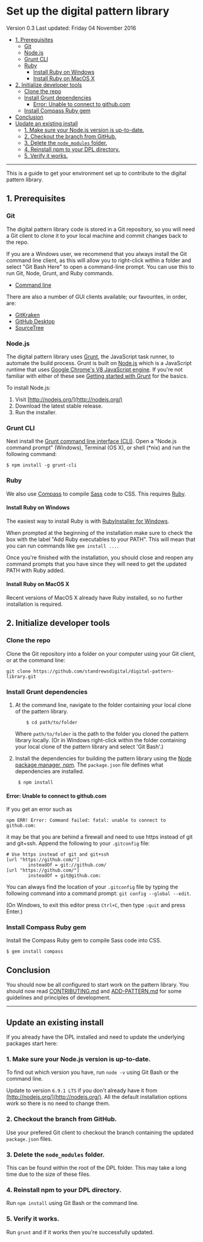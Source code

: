 # Set up the digital pattern library

Version 0.3
Last updated: Friday 04 November 2016

<!-- MarkdownTOC -->

- [1. Prerequisites](#1-prerequisites)
  - [Git](#git)
  - [Node.js](#nodejs)
  - [Grunt CLI](#grunt-cli)
  - [Ruby](#ruby)
    - [Install Ruby on Windows](#install-ruby-on-windows)
    - [Install Ruby on MacOS X](#install-ruby-on-macos-x)
- [2. Initialize developer tools](#2-initialize-developer-tools)
  - [Clone the repo](#clone-the-repo)
  - [Install Grunt dependencies](#install-grunt-dependencies)
    - [Error: Unable to connect to github.com](#error-unable-to-connect-to-githubcom)
  - [Install Compass Ruby gem](#install-compass-ruby-gem)
- [Conclusion](#conclusion)
- [Update an existing install](#update-an-existing-install)
  - [1. Make sure your Node.js version is up-to-date.](#1-make-sure-your-nodejs-version-is-up-to-date)
  - [2. Checkout the branch from GitHub.](#2-checkout-the-branch-from-github)
  - [3. Delete the `node_modules` folder.](#3-delete-the-node_modules-folder)
  - [4. Reinstall npm to your DPL directory.](#4-reinstall-npm-to-your-dpl-directory)
  - [5. Verify it works.](#5-verify-it-works)

<!-- /MarkdownTOC -->


---

This is a guide to get your environment set up to contribute to the digital pattern library. 




## 1. Prerequisites

### Git

The digital pattern library code is stored in a Git repository, so you will need a Git client to clone it to your local machine and commit changes back to the repo.

If you are a Windows user, we recommend that you always install the Git command line client, as this will allow you to right-click within a folder and select "Git Bash Here" to open a command-line prompt. You can use this to run Git, Node, Grunt, and Ruby commands.

* [Command line](https://git-scm.com/)

There are also a number of GUI clients available; our favourites, in order, are:

* [GitKraken](http://www.gitkraken.com/)
* [GitHub Desktop](https://desktop.github.com/)
* [SourceTree](https://www.sourcetreeapp.com/)


### Node.js

The digital pattern library uses [Grunt](http://gruntjs.com/), the JavaScript task runner, to automate the build process. Grunt is built on [Node.js](http://nodejs.org/) which is a JavaScript runtime that uses [Google Chrome's V8 JavaScript engine](https://developers.google.com/v8/). If you're not familiar with either of these see [Getting started with Grunt](http://gruntjs.com/getting-started) for the basics.

To install Node.js:

1. Visit [http://nodejs.org/](http://nodejs.org/)
2. Download the latest stable release.
3. Run the installer.


### Grunt CLI

Next install the [Grunt command line interface (CLI)](http://gruntjs.com/using-the-cli). Open a "Node.js command prompt" (Windows), Terminal (OS X), or shell (*nix) and run the following command:

```
$ npm install -g grunt-cli
```


### Ruby

We also use [Compass](http://compass-style.org/) to compile [Sass](http://sass-lang.com/) code to CSS. This requires [Ruby](https://www.ruby-lang.org/).


#### Install Ruby on Windows

The easiest way to install Ruby is with [RubyInstaller for Windows](http://rubyinstaller.org/downloads/). 

When prompted at the beginning of the installation make sure to check the box with the label "Add Ruby executables to your PATH". This will mean that you can run commands like `gem install ...`.

Once you're finished with the installation, you should close and reopen any command prompts that you have since they will need to get the updated PATH with Ruby added.


#### Install Ruby on MacOS X

Recent versions of MacOS X already have Ruby installed, so no further installation is required.




## 2. Initialize developer tools


### Clone the repo

Clone the Git repository into a folder on your computer using your Git client, or at the command line:

```
git clone https://github.com/standrewsdigital/digital-pattern-library.git
```


### Install Grunt dependencies

1. At the command line, navigate to the folder containing your local clone of 
   the pattern library. 
    ```
        $ cd path/to/folder
    ```
    Where `path/to/folder` is the path to the folder you cloned the pattern 
    library locally. (Or in Windows right-click within the folder containing your local clone of the pattern library and select 'Git Bash'.)

2. Install the dependencies for building the pattern library using the [Node 
   package manager, npm](https://www.npmjs.com/). The `package.json` file defines what dependencies are installed.

        $ npm install


#### Error: Unable to connect to github.com

If you get an error such as

```
npm ERR! Error: Command failed: fatal: unable to connect to github.com:
```

it may be that you are behind a firewall and need to use https instead of git and git+ssh. Append the following to your `.gitconfig` file:

```
# Use https instead of git and git+ssh
[url "https://github.com/"]
        insteadOf = git://github.com/
[url "https://github.com/"]
        insteadOf = git@github.com:
```

You can always find the location of your `.gitconfig` file by typing the following command into a command prompt: `git config --global --edit`.

(On Windows, to exit this editor press `Ctrl+C`, then type `:quit` and press Enter.)


### Install Compass Ruby gem

Install the Compass Ruby gem to compile Sass code into CSS.

```
$ gem install compass
```


## Conclusion

You should now be all configured to start work on the pattern library. You should now read [CONTRIBUTING.md](CONTRIBUTING.md) and [ADD-PATTERN.md](ADD-PATTERN.md) for some guidelines and principles of development.

---




## Update an existing install

If you already have the DPL installed and need to update the underlying packages start here:


### 1. Make sure your Node.js version is up-to-date.
   
To find out which version you have, run `node -v` using Git Bash or the command line. 

Update to version `6.9.1 LTS` if you don't already have it from [http://nodejs.org/](http://nodejs.org/). All the default installation options work so there is no need to change them.


### 2. Checkout the branch from GitHub.

Use your prefered Git client to checkout the branch containing the updated `package.json` files.


### 3. Delete the `node_modules` folder.

This can be found within the root of the DPL folder. This may take a long time due to the size of these files.


### 4. Reinstall npm to your DPL directory.

Run `npm install` using Git Bash or the command line. 


### 5. Verify it works.

Run `grunt` and if it works then you're successfully updated.


